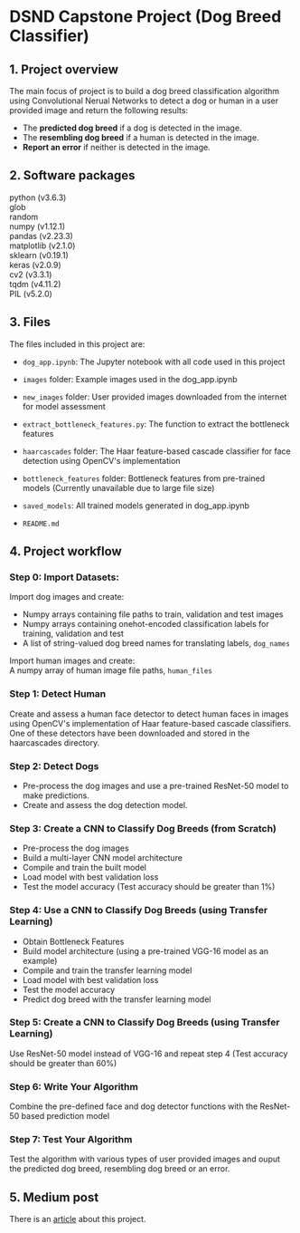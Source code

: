 
# DSND Capstone Project (Dog Breed Classifier)

## 1. Project overview

The main focus of project is to build a dog breed classification algorithm using Convolutional Nerual Networks to detect a dog or human in a user provided image and return the following results:

* The **predicted dog breed** if a dog is detected in the image.
* The **resembling dog breed** if a human is detected in the image.
* **Report an error** if neither is detected in the image.

## 2. Software packages

python (v3.6.3)<br>
glob<br>
random<br>
numpy (v1.12.1)<br>
pandas (v2.23.3)<br>
matplotlib (v2.1.0)<br>
sklearn (v0.19.1)<br>
keras (v2.0.9)<br>
cv2 (v3.3.1)<br>
tqdm (v4.11.2)<br>
PIL (v5.2.0)<br>

## 3. Files

The files included in this project are:

* `dog_app.ipynb`: The Jupyter notebook with all code used in this project


* `images` folder: Example images used in the dog_app.ipynb


* `new_images` folder: User provided images downloaded from the internet for model assessment


* `extract_bottleneck_features.py`: The function to extract the bottleneck features


* `haarcascades` folder: The Haar feature-based cascade classifier for face detection using OpenCV's implementation


* `bottleneck_features` folder: Bottleneck features from pre-trained models (Currently unavailable due to large file size)


* `saved_models`: All trained models generated in dog_app.ipynb


*  `README.md`

## 4. Project workflow

### **Step 0: Import Datasets:**
Import dog images and create:
* Numpy arrays containing file paths to train, validation and test images
* Numpy arrays containing onehot-encoded classification labels for training, validation and test 
* A list of string-valued dog breed names for translating labels, `dog_names`

Import human images and create: <br>
A numpy array of human image file paths, `human_files`

### **Step 1: Detect Human**
Create and assess a human face detector to detect human faces in images using OpenCV's implementation of Haar feature-based cascade classifiers. One of these detectors have been downloaded and stored in the haarcascades directory.

### **Step 2: Detect Dogs** 
* Pre-process the dog images and use a pre-trained ResNet-50 model to make predictions. 
* Create and assess the dog detection model.


### **Step 3: Create a CNN to Classify Dog Breeds (from Scratch)**
* Pre-process the dog images
* Build a multi-layer CNN model architecture
* Compile and train the built model
* Load model with best validation loss 
* Test the model accuracy (Test accuracy should be greater than 1%)

### **Step 4: Use a CNN to Classify Dog Breeds (using Transfer Learning)**
* Obtain Bottleneck Features
* Build model architecture (using a pre-trained VGG-16 model as an example)
* Compile and train the transfer learning model
* Load model with best validation loss 
* Test the model accuracy
* Predict dog breed with the transfer learning model

### **Step 5: Create a CNN to Classify Dog Breeds (using Transfer Learning)**
Use ResNet-50 model instead of VGG-16 and repeat step 4 (Test accuracy should be greater than 60%)

### **Step 6: Write Your Algorithm**
Combine the pre-defined face and dog detector functions with the ResNet-50 based prediction model

### **Step 7: Test Your Algorithm**
Test the algorithm with various types of user provided images and ouput the predicted dog breed, resembling dog breed or an error.

## 5. Medium post
There is an [article](https://medium.com/@yolanda091107/image-classifier-101-a-dog-breed-example-cd96a1038a52) about this project.
